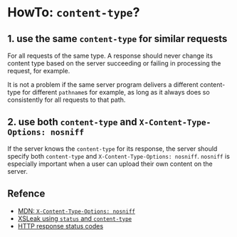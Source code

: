 # HowTo: `content-type`?

## 1. use the same `content-type` for similar requests

For all requests of the same type. A response should never change its content type based on the server succeeding or failing in processing the request, for example.

It is not a problem if the same server program delivers a different content-type for different `pathname`s for example, as long as it always does so consistently for all requests to that path.

## 2. use both `content-type` and `X-Content-Type-Options: nosniff`

If the server knows the `content-type` for its response, the server should specify both `content-type` and `X-Content-Type-Options: nosniff`. `nosniff` is especially important when a  user can upload their own content on the server.


## Refence

* [MDN: `X-Content-Type-Options: nosniff`](https://developer.mozilla.org/en-US/docs/Web/HTTP/Headers/X-Content-Type-Options)
* [XSLeak using `status` and `content-type`](https://medium.com/bugbountywriteup/cross-site-content-and-status-types-leakage-ef2dab0a492)
* [HTTP response status codes](https://developer.mozilla.org/en-US/docs/Web/HTTP/Status)